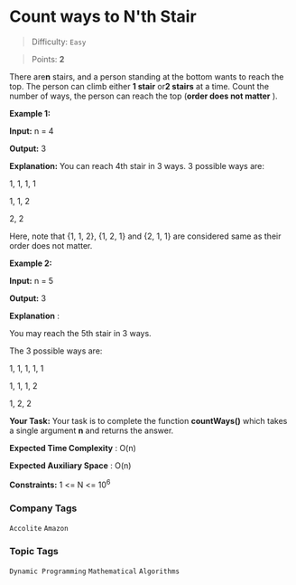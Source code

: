 # Count ways to N'th Stair

> Difficulty: `Easy`

> Points: **2**

There are**n**  stairs, and a person standing at the bottom wants to reach the top. The person can climb either **1 stair** or**2 stairs** at a time. Count the number of ways, the person can reach the top (**order does not matter** ).

**Example 1:**

**Input:** n = 4

**Output:** 3

**Explanation:** You can reach 4th stair in 3 ways.
3 possible ways are:

1, 1, 1, 1

1, 1, 2

2, 2

Here, note that {1, 1, 2}, {1, 2, 1} and {2, 1, 1} are considered same as their order does not matter.

**Example 2:**

**Input:** n = 5

**Output:** 3

**Explanation** :

You may reach the 5th stair in 3 ways.

The 3 possible ways are:

1, 1, 1, 1, 1

1, 1, 1, 2

1, 2, 2


**Your Task:**
Your task is to complete the function **countWays()** which takes a single argument **n**  and returns the answer.

**Expected Time Complexity** : O(n)

**Expected Auxiliary Space** : O(n)

**Constraints:**
1 <= N <= 10<sup>6</sup>

### Company Tags
`Accolite`  `Amazon`
### Topic Tags
`Dynamic Programming`  `Mathematical`  `Algorithms`

